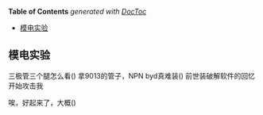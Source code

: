 <!-- START doctoc generated TOC please keep comment here to allow auto update -->
<!-- DON'T EDIT THIS SECTION, INSTEAD RE-RUN doctoc TO UPDATE -->
**Table of Contents**  *generated with [DocToc](https://github.com/thlorenz/doctoc)*

- [模电实验](#%E6%A8%A1%E7%94%B5%E5%AE%9E%E9%AA%8C)

<!-- END doctoc generated TOC please keep comment here to allow auto update -->

## 模电实验

三极管三个腿怎么看()
拿9013的管子，NPN
byd真难装()
前世装破解软件的回忆开始攻击我

唉，好起来了，大概()
